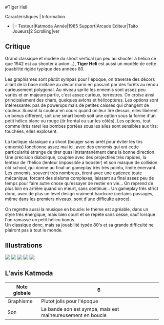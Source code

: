 #Tiger Heli

Caractéristiques | Information
- | -
Testeur|Katmoda
Année|1985
Support|Arcade
Editeur|Taito
Joueurs|2
Scrolling|ver

## Critique
Grand classique et modèle du shoot vertical (un peu au shooter à hélico ce que 1942 est au shooter à avion...), <b>Tiger Heli</b> est aussi un modèle de cette jouabilité rigide typique des années 80.<br/><br/>Les graphismes sont plutôt sympas pour l'époque, on traverse des décors allant de la base militaire au décor marin en passant par des forêts au rendu curieusement polygonal. Au niveau sprite les ennemis sont assez peu variés et en majeure partie, c'est assez curieux, terrestres. On croise ainsi principalement des chars, quelques avions et hélicoptères. Les options sont intéressante: pas de powerups mais de petites caisses qui changent de couleur. Suivant la couleur en cours quand on leur tire dessus, elles libèrent un bonus différent, soit une smart bomb soit une option sous la forme d'un petit hélico blanc ou rouge (tir frontal ou sur les côtés). Les options, tout comme (très rare) les bombes portées sous les ailes sont sensibles aux tirs: touchées, elles explosent.<br/><br/>La tactique classique du shoot (bouger sans arrêt pour éviter les tirs ennemis) fonctionne assez mal ici, avec des ennemis qui ont cette particularité étrange de tirer quasi instantanément dans la bonne direction. Une précision diabolique, couplée avec des projectiles très rapides, la lenteur de l'hélico (lenteur impossible a booster) et son masque de collision old school, qui donne au final un gameplay très très pointu, limite énervant. Les ennemis, souvent très nombreux, tirent avec une cadence toute mécanique, forcant des slaloms complexes, laissant au final assez peu de temps pour faire autre chose qu'essayer de rester en vie... On reprend de plus loin en arrière quand on meurt, sans continue... Un gameplay très strict donc, avec de plus un level design vraiment hardcore (certains passages, même dans les premiers niveaux, sont d'une difficulté atroce).<br/><br/>On regrette aussi la musique en boucle: le thème est agréable, dans un style très énergique, mais bien court et se répète sans cesse, sauf lorsque l'on ramasse un petit hélico bonus.<br/>Un classique donc, mais sa jouabilité typée 80's et sa grande difficulté ne plairont pas à tout le monde.

## Illustrations
![](http://www.shmup.com/images/thumbs/img_fiche_1_292.gif)
![](http://www.shmup.com/images/thumbs/img_fiche_2_292.gif)
![](http://www.shmup.com/images/thumbs/img_fiche_3_292.gif)
![](http://www.shmup.com/images/thumbs/)
![](http://www.shmup.com/images/thumbs/)

## L'avis Katmoda
Note globale|6
-|-
Graphisme|Plutot jolis pour l'époque
Son|La bande son est sympa, mais est malheureusement en boucle
